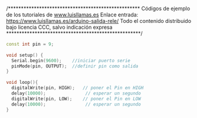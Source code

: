 /***************************************************
Códigos de ejemplo de los tutoriales de www.luisllamas.es
Enlace entrada: https://www.luisllamas.es/arduino-salida-rele/
Todo el contenido distribuido bajo licencia CCC, salvo indicación expresa
****************************************************/

```cpp
const int pin = 9;
 
void setup() {
  Serial.begin(9600);    //iniciar puerto serie
  pinMode(pin, OUTPUT);  //definir pin como salida
}
 
void loop(){
  digitalWrite(pin, HIGH);   // poner el Pin en HIGH
  delay(10000);               // esperar un segundo
  digitalWrite(pin, LOW);    // poner el Pin en LOW
  delay(10000);               // esperar un segundo
}
```